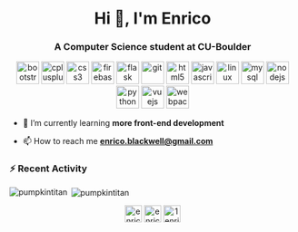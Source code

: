 <h1 align="center">Hi 👋, I'm Enrico</h1>
<h3 align="center">A Computer Science student at CU-Boulder</h3>

<p align="center"><img src="https://devicons.github.io/devicon/devicon.git/icons/bootstrap/bootstrap-plain.svg" alt="bootstrap" width="40" height="40"/> <img src="https://devicons.github.io/devicon/devicon.git/icons/cplusplus/cplusplus-original.svg" alt="cplusplus" width="40" height="40"/> <img src="https://devicons.github.io/devicon/devicon.git/icons/css3/css3-original-wordmark.svg" alt="css3" width="40" height="40"/> <img src="https://www.vectorlogo.zone/logos/firebase/firebase-icon.svg" alt="firebase" width="40" height="40"/> <img src="https://www.vectorlogo.zone/logos/pocoo_flask/pocoo_flask-icon.svg" alt="flask" width="40" height="40"/> <img src="https://www.vectorlogo.zone/logos/git-scm/git-scm-icon.svg" alt="git" width="40" height="40"/> <img src="https://devicons.github.io/devicon/devicon.git/icons/html5/html5-original-wordmark.svg" alt="html5" width="40" height="40"/> <img src="https://devicons.github.io/devicon/devicon.git/icons/javascript/javascript-original.svg" alt="javascript" width="40" height="40"/> <img src="https://devicons.github.io/devicon/devicon.git/icons/linux/linux-original.svg" alt="linux" width="40" height="40"/> <img src="https://devicons.github.io/devicon/devicon.git/icons/mysql/mysql-original-wordmark.svg" alt="mysql" width="40" height="40"/> <img src="https://devicons.github.io/devicon/devicon.git/icons/nodejs/nodejs-original-wordmark.svg" alt="nodejs" width="40" height="40"/> <img src="https://devicons.github.io/devicon/devicon.git/icons/python/python-original.svg" alt="python" width="40" height="40"/> <img src="https://devicons.github.io/devicon/devicon.git/icons/vuejs/vuejs-original-wordmark.svg" alt="vuejs" width="40" height="40"/> <img src="https://devicons.github.io/devicon/devicon.git/icons/webpack/webpack-original.svg" alt="webpack" width="40" height="40"/></p>

- 🌱 I’m currently learning **more front-end development**

- 📫 How to reach me [**enrico.blackwell@gmail.com**](mailto:enrico.blackwell@gmail.com)

### :zap: Recent Activity

<!--START_SECTION:activity-->

<p><img align="left" src="https://github-readme-stats-three-murex.vercel.app/api/top-langs/?username=pumpkintitan&layout=compact&hide=html&theme=vue" alt="pumpkintitan" /></p>
<p>&nbsp;<img align="center" src="https://github-readme-stats-three-murex.vercel.app/api?username=pumpkintitan&count_private=true&show_icons=true&theme=vue&include_all_commits=true" alt="pumpkintitan" /></p>

<p align="center">
<a href="https://linkedin.com/in/enrico-blackwell-ab5677168" target="blank"><img align="center" src="https://cdn.jsdelivr.net/npm/simple-icons@3.0.1/icons/linkedin.svg" alt="enrico-blackwell-ab5677168" height="30" width="30" /></a>
<a href="https://kaggle.com/enricoblackwell" target="blank"><img align="center" src="https://cdn.jsdelivr.net/npm/simple-icons@3.0.1/icons/kaggle.svg" alt="enricoblackwell" height="30" width="30" /></a>
<a href="https://instagram.com/1enrico.b" target="blank"><img align="center" src="https://cdn.jsdelivr.net/npm/simple-icons@3.0.1/icons/instagram.svg" alt="1enrico.b" height="30" width="30" /></a>
</p>
